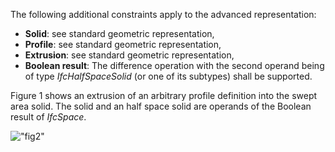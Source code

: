 The following additional constraints apply to the advanced representation:

* **Solid**: see standard geometric representation,
* **Profile**: see standard geometric representation,
* **Extrusion**: see standard geometric representation,
* **Boolean result**: The difference operation with the second operand being of type _IfcHalfSpaceSolid_ (or one of its subtypes) shall be supported.

Figure 1 shows an extrusion of an arbitrary profile definition into the swept area solid. The solid and an half space solid are operands of the Boolean result of _IfcSpace_.

!["fig2"](../../../figures/IfcSpace_Advanced-Layout1.gif "Figure 1 &mdash; Space body clipping")